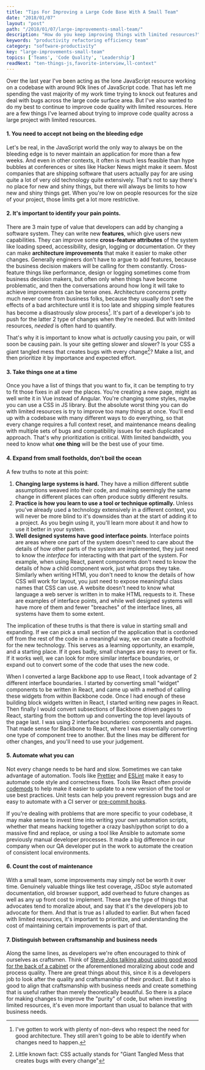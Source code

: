 ```yaml
---
title: "Tips For Improving a Large Code Base With A Small Team"
date: "2018/01/07"
layout: "post"
path: "/2018/01/07/large-improvements-small-team/"
description: "How do you keep improving things with limited resources?"
keywords: "productivity refactoring efficiency team"
category: "software-productivity"
key: "large-improvements-small-team"
topics: ['Teams', 'Code Quality', 'Leadership']
readNext: "ten-things-js,favorite-interview,ll-context"
---
```


Over the last year I've been acting as the lone JavaScript resource working on a codebase with around 90k lines of JavaScript code.  That has left me spending the vast majority of my work time trying to knock out features and deal with bugs across the large code surface area.  But I've also wanted to do my best to continue to improve code quality with limited resources.  Here are a few things I've learned about trying to improve code quality across a large project with limited resources.


#### 1. You need to accept not being on the bleeding edge

Let's be real, in the JavaScript world the only way to always be on the bleeding edge is to never maintain an application for more than a few weeks.  And even in other contexts, it often is much less feasible than hype bubbles at conferences or sites like Hacker News might make it seem.  Most companies that are shipping software that users actually pay for are using quite a lot of very old technology quite extensively.  That's not to say there's no place for new and shiny things, but there will always be limits to how new and shiny things get.  When you're low on people resources for the size of your project, those limits get a lot more restrictive.


#### 2. It's important to identify your pain points.

There are 3 main type of value that developers can add by changing a software system. They can write new **features**, which give users new capabilities.  They can improve some **cross-feature attributes** of the system like loading speed, accessibility, design, logging or documentation.  Or they can make **architecture improvements** that make it easier to make other changes.  Generally engineers don't have to argue to add features, because the business decision makers will be calling for them constantly.  Cross-feature things like performance, design or logging sometimes come from business decision makers, but often only when things have become problematic, and then the conversations around how long it will take to achieve improvements can be tense ones.  Architecture concerns pretty much never come from business folks, because they usually don't see the effects of a bad architecture until it is too late and shipping simple features has become a disastrously slow process[^1].  It's part of a developer's job to push for the latter 2 type of changes when they're needed.   But with limited resources, *needed* is often hard to quantify.

That's why it is important to know what is *actually* causing you pain, or will soon be causing pain.  Is your site getting slower and slower?  Is your CSS a giant tangled mess that creates bugs with every change[^2]?  Make a list, and then prioritize it by importance and expected effort.


#### 3. Take things one at a time

Once you have a list of things that you want to fix, it can be tempting to try to fit those fixes in all over the places.  You're creating a new page, might as well write it in Vue instead of Angular.  You're changing some styles, maybe you can use a CSS in JS library.  But the absolute worst thing you can do with limited resources is try to improve too many things at once.  You'll end up with a codebase with many different ways to do everything, so that every change requires a full context reset, and maintenance means dealing with multiple sets of bugs and compatibility issues for each duplicated approach.  That's why prioritization is critical.  With limited bandwidth, you need to know what **one thing** will be the best use of your time.


#### 4. Expand from small footholds, don't boil the ocean

A few truths to note at this point:

1. **Changing large systems is hard.**  They have a million different subtle assumptions weaved into their code, and making seemingly the same change in different places can often produce subtly different results.
2. **Practice is how you learn to use a tool or technique optimally.** Unless you've already used a technology extensively in a different context, you will never be more blind to it's downsides than at the start of adding it to a project.  As you begin using it, you'll learn more about it and how to use it better in your system.
3. **Well designed systems have good interface points**.  Interface points are areas where one part of the system doesn't need to care about the details of how other parts of the system are implemented, they just need to know the *interface* for interacting with that part of the system.  For example, when using React, parent components don't need to know the details of how a child component work, just what props they take.  Similarly when writing HTMl, you don't need to know the details of how CSS will work for layout, you just need to expose meaningful class names that CSS can use.  A website doesn't need to know what language a web server is written in to make HTML requests to it.  These are examples of interface points, and while well designed systems will have more of them and fewer "breaches" of the interface lines, all systems have them to some extent.

The implication of these truths is that there is value in starting small and expanding.  If we can pick a small section of the application that is cordoned off from the rest of the code in a meaningful way, we can create a foothold for the new technology.  This serves as a learning opportunity, an example, and a starting place.  If it goes badly, small changes are easy to revert or fix.  If it works well, we can look for more similar interface boundaries, or expand out to convert some of the code that uses the new code.

When I converted a large Backbone app to use React, I took advantage of 2 different interface boundaries.  I started by converting small "widget" components to be written in React, and came up with a method of calling these widgets from within Backbone code.  Once I had enough of these building block widgets written in React, I started writing new pages in React.  Then finally I would convert subsections of Backbone driven pages to React, starting from the bottom up and converting the top level layouts of the page last.  I was using 2 interface boundaries: components and pages.  That made sense for Backbone to React, where I was essentially converting one type of component tree to another.  But the lines may be different for other changes, and you'll need to use your judgement.


#### 5. Automate what you can

Not every change needs to be hard and slow.  Sometimes we can take advantage of automation. Tools like [Prettier](https://prettier.io/) and [ESLint](https://eslint.org/) make it easy to automate code style and correctness fixes.  Tools like React often provide [codemods](https://github.com/reactjs/react-codemod) to help make it easier to update to a new version of the tool or use best practices.  Unit tests can help you prevent regression bugs and are easy to automate with a CI server or [pre-commit hooks](https://benmccormick.org/2017/02/26/running-jest-tests-before-each-git-commit/).

If you're dealing with problems that are more specific to your codebase, it may make sense to invest time into writing your own automation scripts, whether that means hacking together a crazy bash/python script to do a massive find and replace, or using a tool like Ansible to automate some previously manual developer processes. It made a big difference in our company when our QA developer put in the work to automate the creation of consistent local environments.

#### 6. Count the cost of maintenance

With a small team, some improvements may simply not be worth it over time.  Genuinely valuable things like test coverage, JSDoc style automated documentation, old browser support, add overhead to future changes as well as any up front cost to implement. These are the type of things that advocates tend to moralize about, and say that it's the developers job to advocate for them.  And that is true as I alluded to earlier.  But when faced with limited resources, it's important to prioritize, and understanding the cost of maintaining certain improvements is part of that.

#### 7. Distinguish between craftsmanship and business needs

Along the same lines, as developers we're often encouraged to think of ourselves as craftsmen.  Think of [Steve Jobs talking about using good wood for the back of a cabinet](https://thenextweb.com/apple/2011/10/24/steve-jobs-obsession-with-the-quality-of-the-things-unseen/) or the aforementioned moralizing about code and process quality.  There are great things about this, since it is a developers job to look after the quality and craftsmanship of their product.  But it also is good to align that craftsmanship with business needs and create something that is useful rather than merely theoretically beautiful.  So there is a place for making changes to improve the "purity" of code, but when investing limited resources, it's even more important than usual to balance that with business needs.




[^1]: I've gotten to work with plenty of non-devs who respect the need for good architecture.  They still aren't going to be able to identify when changes need to happen.
[^2]: Little known fact: CSS actually stands for "Giant Tangled Mess that creates bugs with every change"
